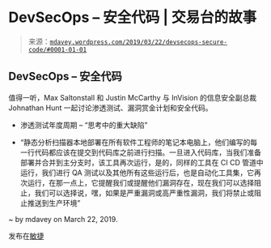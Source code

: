 <!--yml

category: 未分类

日期：2024 年 05 月 18 日 05 时 26 分 27 秒

-->

# DevSecOps – 安全代码 | 交易台的故事

> 来源：[`mdavey.wordpress.com/2019/03/22/devsecops-secure-code/#0001-01-01`](https://mdavey.wordpress.com/2019/03/22/devsecops-secure-code/#0001-01-01)

## DevSecOps – 安全代码

值得一听，Max Saltonstall 和 Justin McCarthy 与 InVision 的信息安全副总裁 Johnathan Hunt 一起讨论渗透测试、漏洞赏金计划和安全代码。

+   渗透测试年度周期 – “思考中的重大缺陷”

+   “静态分析扫描器本地部署在所有软件工程师的笔记本电脑上，他们编写的每一行代码都应该在提交到代码库之前进行扫描。一旦进入代码库，当我们准备部署并合并到主分支时，该工具再次运行，是的，同样的工具在 CI CD 管道中运行，我们进行 QA 测试以及其他所有这些运行后，也是自动化工具集，它再次运行，在那一点上，它提醒我们或提醒他们漏洞存在，现在我们可以选择阻止，我们可以选择说，嘿，如果是严重漏洞或高严重性漏洞，我们将禁止或阻止推送到生产环境”

~ by mdavey on March 22, 2019.

发布在[敏捷](https://mdavey.wordpress.com/category/agile/)
